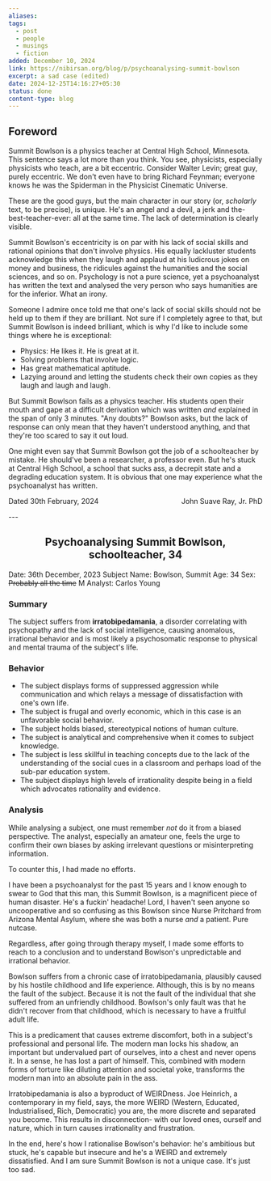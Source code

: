 ```yaml
---
aliases: 
tags:
  - post
  - people
  - musings
  - fiction
added: December 10, 2024
link: https://nibirsan.org/blog/p/psychoanalysing-summit-bowlson
excerpt: a sad case (edited)
date: 2024-12-25T14:16:27+05:30
status: done
content-type: blog
---
```

## Foreword
Summit Bowlson is a physics teacher at Central High School, Minnesota. This sentence says a lot more than you think. You see, physicists, especially physicists who teach, are a bit eccentric. Consider Walter Levin; great guy, purely eccentric. We don't even have to bring Richard Feynman; everyone knows he was the Spiderman in the Physicist Cinematic Universe.

These are the good guys, but the main character in our story (or, *scholarly* text, to be precise), is unique. He's an angel and a devil, a jerk and the-best-teacher-ever: all at the same time. The lack of determination is clearly visible. 

Summit Bowlson's eccentricity is on par with his lack of social skills and rational opinions that don't involve physics. His equally lackluster students acknowledge this when they laugh and applaud at his ludicrous jokes on money and business, the ridicules against the humanities and the social sciences, and so on. Psychology is not a pure science, yet a psychoanalyst has written the text and analysed the very person who says humanities are for the inferior. What an irony.

Someone I admire once told me that one's lack of social skills should not be held up to them if they are brilliant. Not sure if I completely agree to that, but Summit Bowlson is indeed brilliant, which is why I'd like to include some things where he is exceptional:
- Physics: He likes it. He is great at it.
- Solving problems that involve logic. 
- Has great mathematical aptitude.
- Lazying around and letting the students check their own copies as they laugh and laugh and laugh.

But Summit Bowlson fails as a physics teacher. His students open their mouth and gape at a difficult derivation which was written *and* explained in the span of only 3 minutes. "Any doubts?" Bowlson asks, but the lack of response can only mean that they haven't understood anything, and that they're too scared to say it out loud.

One might even say that Summit Bowlson got the job of a schoolteacher by mistake. He should've been a researcher, a professor even. But he's stuck at Central High School, a school that sucks ass, a decrepit state and a degrading education system. It is obvious that one may experience what the psychoanalyst has written.

<p style="text-align:left;">
    Dated 30th February, 2024
    <span style="float:right;">
        John Suave Ray, Jr. PhD
    </span>
</p>
---

<h2 align="center">Psychoanalysing Summit Bowlson, schoolteacher, 34</h2>

Date: 36th December, 2023
Subject Name: Bowlson, Summit
Age: 34
Sex: <s>Probably all the time</s> M
Analyst: Carlos Young

### Summary
The subject suffers from **irratobipedamania**, a disorder correlating with psychopathy and the lack of social intelligence, causing anomalous, irrational behavior and is most likely a psychosomatic response to physical and mental trauma of the subject's life.

### Behavior
- The subject displays forms of suppressed aggression while communication and which relays a message of dissatisfaction with one's own life.
- The subject is frugal and overly economic, which in this case is an unfavorable social behavior.
- The subject holds biased, stereotypical notions of human culture.
- The subject is analytical and comprehensive when it comes to subject knowledge.
- The subject is less skillful in teaching concepts due to the lack of the understanding of the social cues in a classroom and perhaps load of the sub-par education system.
- The subject displays high levels of irrationality despite being in a field which advocates rationality and evidence.

### Analysis
While analysing a subject, one must remember *not* do it from a biased perspective. The analyst, especially an amateur one, feels the urge to confirm their own biases by asking irrelevant questions or misinterpreting information.

To counter this, I had made no efforts.

I have been a psychoanalyst for the past 15 years and I know enough to swear to God that this man, this Summit Bowlson, is a magnificent piece of human disaster. He's a fuckin' headache! Lord, I haven't seen anyone so uncooperative and so confusing as this Bowlson since Nurse Pritchard from Arizona Mental Asylum, where she was both a nurse *and* a patient. Pure nutcase.

Regardless, after going through therapy myself, I made some efforts to reach to a conclusion and to understand Bowlson's unpredictable and irrational behavior.

Bowlson suffers from a chronic case of irratobipedamania, plausibly caused by his hostile childhood and life experience. Although, this is by no means the fault of the subject. Because it is not the fault of the individual that she suffered from an unfriendly childhood. Bowlson's only fault was that he didn't recover from that childhood, which is necessary to have a fruitful adult life.

This is a predicament that causes extreme discomfort, both in a subject's professional and personal life. The modern man locks his shadow, an important but undervalued part of ourselves, into a chest and never opens it. In a sense, he has lost a part of himself. This, combined with modern forms of torture like diluting attention and societal yoke, transforms the modern man into an absolute pain in the ass.

Irratobipedamania is also a byproduct of WEIRDness. Joe Heinrich, a contemporary in my field, says, the more WEIRD (Western, Educated, Industrialised, Rich, Democratic) you are, the more discrete and separated you become. This results in disconnection- with our loved ones, ourself and nature, which in turn causes irrationality and frustration.

In the end, here's how I rationalise Bowlson's behavior: he's ambitious but stuck, he's capable but insecure and he's a WEIRD and extremely dissatisfied. And I am sure Summit Bowlson is not a unique case. It's just too sad.